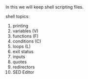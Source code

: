 In this we will keep shell scripting files.

shell topics:

1. printing
2. variables (V)
3. functions (F)
4. conditions (C)
5. loops (L)
6. exit status
7. inputs
8. quotes
9. redirectors
10. SED Editor

##